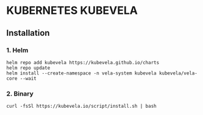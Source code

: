 # KUBERNETES KUBEVELA

## Installation
### 1. Helm
```
helm repo add kubevela https://kubevela.github.io/charts
helm repo update
helm install --create-namespace -n vela-system kubevela kubevela/vela-core --wait
```
### 2. Binary
```
curl -fsSl https://kubevela.io/script/install.sh | bash
```
